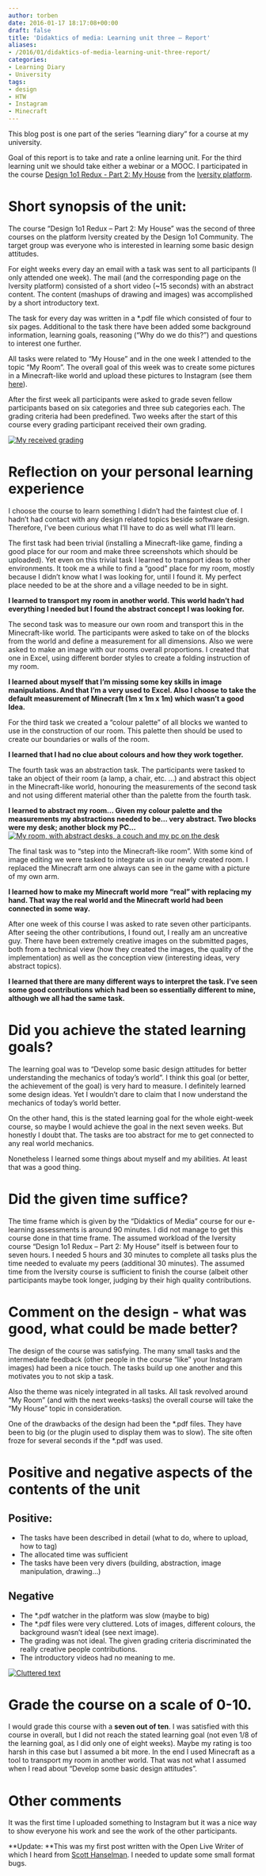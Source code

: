 ```yaml
---
author: torben
date: 2016-01-17 18:17:08+00:00
draft: false
title: 'Didaktics of media: Learning unit three – Report'
aliases: 
- /2016/01/didaktics-of-media-learning-unit-three-report/
categories:
- Learning Diary
- University
tags:
- design
- HTW
- Instagram
- Minecraft
---
```


This blog post is one part of the series “learning diary” for a course at my university.

Goal of this report is to take and rate a online learning unit. For the third learning unit we should take either a webinar or a MOOC. I participated in the course [Design 1o1 Redux - Part 2: My House](https://iversity.org/en/courses/design-1o1-redux-part-2-my-house) from the [Iversity platform](https://iversity.org/).


# Short synopsis of the unit:


The course “Design 1o1 Redux – Part 2: My House” was the second of three courses on the platform Iversity created by the Design 1o1 Community. The target group was everyone who is interested in learning some basic design attitudes.

For eight weeks every day an email with a task was sent to all participants (I only attended one week). The mail (and the corresponding page on the Iversity platform) consisted of a short video (~15 seconds) with an abstract content. The content (mashups of drawing and images) was accomplished by a short introductory text.

The task for every day was written in a *.pdf file which consisted of four to six pages. Additional to the task there have been added some background information, learning goals, reasoning (“Why do we do this?”) and questions to interest one further.

All tasks were related to “My House” and in the one week I attended to the topic “My Room”. The overall goal of this week was to create some pictures in a Minecraft-like world and upload these pictures to Instagram (see them [here](https://www.instagram.com/torbenbrauer/)).

After the first week all participants were asked to grade seven fellow participants based on six categories and three sub categories each. The grading criteria had been predefined. Two weeks after the start of this course every grading participant received their own grading.

[![My received grading](/images/2016-01-17-didaktics-of-media-learning-unit-three-report/capture20160117121544912-2_thumb.png)
](/images/2016-01-17-didaktics-of-media-learning-unit-three-report/capture20160117121544912-2.png)


# Reflection on your personal learning experience


I choose the course to learn something I didn’t had the faintest clue of. I hadn’t had contact with any design related topics beside software design. Therefore, I’ve been curious what I’ll have to do as well what I’ll learn.

The first task had been trivial (installing a Minecraft-like game, finding a good place for our room and make three screenshots which should be uploaded). Yet even on this trivial task I learned to transport ideas to other environments. It took me a while to find a “good” place for my room, mostly because I didn’t know what I was looking for, until I found it. My perfect place needed to be at the shore and a village needed to be in sight.

**I learned to transport my room in another world. This world hadn’t had everything I needed but I found the abstract concept I was looking for.**

The second task was to measure our own room and transport this in the Minecraft-like world. The participants were asked to take on of the blocks from the world and define a measurement for all dimensions. Also we were asked to make an image with our rooms overall proportions. I created that one in Excel, using different border styles to create a folding instruction of my room.

**I learned about myself that I’m missing some key skills in image manipulations. And that I’m a very used to Excel. Also I choose to take the default measurement of Minecraft (1m x 1m x 1m) which wasn’t a good Idea.**

For the third task we created a “colour palette” of all blocks we wanted to use in the construction of our room. This palette then should be used to create our boundaries or walls of the room.

**I learned that I had no clue about colours and how they work together.**

The fourth task was an abstraction task. The participants were tasked to take an object of their room (a lamp, a chair, etc. …) and abstract this object in the Minecraft-like world, honouring the measurements of the second task and not using different material other than the palette from the fourth task.

**I learned to abstract my room… Given my colour palette and the measurements my abstractions needed to be… very abstract. Two blocks were my desk; another block my PC…**
[![My room, with abstract desks, a couch and my pc on the desk ](/images/2016-01-17-didaktics-of-media-learning-unit-three-report/capture20160107214027128_thumb.png)
](/images/2016-01-17-didaktics-of-media-learning-unit-three-report/capture20160107214027128.png)

The final task was to “step into the Minecraft-like room”. With some kind of image editing we were tasked to integrate us in our newly created room. I replaced the Minecraft arm one always can see in the game with a picture of my own arm.

**I learned how to make my Minecraft world more “real” with replacing my hand. That way the real world and the Minecraft world had been connected in some way.**

After one week of this course I was asked to rate seven other participants. After seeing the other contributions, I found out, I really am an uncreative guy. There have been extremely creative images on the submitted pages, both from a technical view (how they created the images, the quality of the implementation) as well as the conception view (interesting ideas, very abstract topics).

**I learned that there are many different ways to interpret the task. I’ve seen some good contributions which had been so essentially different to mine, although we all had the same task.**


# Did you achieve the stated learning goals?


The learning goal was to “Develop some basic design attitudes for better understanding the mechanics of today’s world”. I think this goal (or better, the achievement of the goal) is very hard to measure. I definitely learned some design ideas. Yet I wouldn’t dare to claim that I now understand the mechanics of today’s world better.

On the other hand, this is the stated learning goal for the whole eight-week course, so maybe I would achieve the goal in the next seven weeks. But honestly I doubt that. The tasks are too abstract for me to get connected to any real world mechanics.

Nonetheless I learned some things about myself and my abilities. At least that was a good thing.


# Did the given time suffice?


The time frame which is given by the “Didaktics of Media” course for our e-learning assessments is around 90 minutes. I did not manage to get this course done in that time frame.
The assumed workload of the Iversity course “Design 1o1 Redux – Part 2: My House” itself is between four to seven hours. I needed 5 hours and 30 minutes to complete all tasks plus the time needed to evaluate my peers (additional 30 minutes). The assumed time from the Iversity course is sufficient to finish the course (albeit other participants maybe took longer, judging by their high quality contributions.


# Comment on the design - what was good, what could be made better?


The design of the course was satisfying. The many small tasks and the intermediate feedback (other people in the course “like” your Instagram images) had been a nice touch. The tasks build up one another and this motivates you to not skip a task.

Also the theme was nicely integrated in all tasks. All task revolved around “My Room” (and with the next weeks-tasks) the overall course will take the “My House” topic in consideration.

One of the drawbacks of the design had been the *.pdf files. They have been to big (or the plugin used to display them was to slow). The site often froze for several seconds if the *.pdf was used.


# Positive and negative aspects of the contents of the unit




## Positive:





* The tasks have been described in detail (what to do, where to upload, how to tag)
* The allocated time was sufficient
* The tasks have been very divers (building, abstraction, image manipulation, drawing…)



## Negative





* The *.pdf watcher in the platform was slow (maybe to big)
* The *.pdf files were very cluttered. Lots of images, different colours, the background wasn’t ideal (see next image).
* The grading was not ideal. The given grading criteria discriminated the really creative people contributions.
* The introductory videos had no meaning to me.

[![Cluttered text](/images/2016-01-17-didaktics-of-media-learning-unit-three-report/capture20160117185248383_thumb.png)
](/images/2016-01-17-didaktics-of-media-learning-unit-three-report/capture20160117185248383.png)


# Grade the course on a scale of 0-10.


I would grade this course with a **seven out of ten**. I was satisfied with this course in overall, but I did not reach the stated learning goal (not even 1/8 of the learning goal, as I did only one of eight weeks). Maybe my rating is too harsh in this case but I assumed a bit more.
In the end I used Minecraft as a tool to transport my room in another world. That was not what I assumed when I read about “Develop some basic design attitudes”.


# Other comments


It was the first time I uploaded something to Instagram but it was a nice way to show everyone his work and see the work of the other participants.

**Update: **This was my first post written with the Open Live Writer of which I heard from [Scott Hanselman](http://www.hanselman.com/blog/AnnouncingOpenLiveWriterAnOpenSourceForkOfWindowsLiveWriter.aspx). I needed to update some small format bugs.
